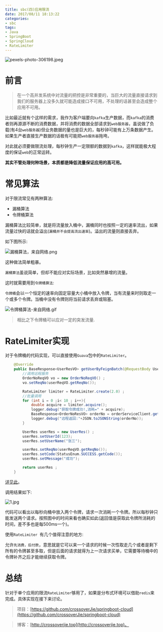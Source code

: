 ```yaml
---
title: sbc(四)应用限流
date: 2017/08/11 18:13:22    
categories: 
- sbc
tags: 
- Java
- SpringBoot
- SpringCloud
- RateLimiter
---
```


![pexels-photo-306198.jpeg](https://i.loli.net/2017/08/11/598c8c87529b1.jpeg)


# 前言

> 在一个高并发系统中对流量的把控是非常重要的，当巨大的流量直接请求到我们的服务器上没多久就可能造成接口不可用，不处理的话甚至会造成整个应用不可用。

比如最近就有个这样的需求，我作为客户端要向`kafka`生产数据，而`kafka`的消费者则再源源不断的消费数据，并将消费的数据全部请求到`web服务器`，虽说做了负载(有4台`web服务器`)但业务数据的量也是巨大的，每秒钟可能有上万条数据产生。如果生产者直接生产数据的话极有可能把`web服务器`拖垮。

对此就必须要做限流处理，每秒钟生产一定限额的数据到`kafka`，这样就能极大程度的保证`web`的正常运转。

**其实不管处理何种场景，本质都是降低流量保证应用的高可用。**


# 常见算法

对于限流常见有两种算法:

- 漏桶算法
- 令牌桶算法

漏桶算法比较简单，就是将流量放入桶中，漏桶同时也按照一定的速率流出，如果流量过快的话就会溢出(`漏桶并不会提高流出速率`)。溢出的流量则直接丢弃。

如下图所示:

![漏桶算法，来自网络.png](https://i.loli.net/2017/08/11/598c905caa8cb.png)

<!--more-->

这种做法简单粗暴。

`漏桶算法`虽说简单，但却不能应对实际场景，比如突然暴增的流量。

这时就需要用到`令牌桶算法`:

`令牌桶`会以一个恒定的速率向固定容量大小桶中放入令牌，当有流量来时则取走一个或多个令牌。当桶中没有令牌则将当前请求丢弃或阻塞。

![令牌桶算法-来自网络.gif](https://i.loli.net/2017/08/11/598c91f2a33af.gif)

> 相比之下令牌桶可以应对一定的突发流量.

# RateLimiter实现

对于令牌桶的代码实现，可以直接使用`Guava`包中的`RateLimiter`。

```java
    @Override
    public BaseResponse<UserResVO> getUserByFeignBatch(@RequestBody UserReqVO userReqVO) {
        //调用远程服务
        OrderNoReqVO vo = new OrderNoReqVO() ;
        vo.setReqNo(userReqVO.getReqNo());

        RateLimiter limiter = RateLimiter.create(2.0) ;
        //批量调用
        for (int i = 0 ;i< 10 ; i++){
            double acquire = limiter.acquire();
            logger.debug("获取令牌成功!,消耗=" + acquire);
            BaseResponse<OrderNoResVO> orderNo = orderServiceClient.getOrderNo(vo);
            logger.debug("远程返回:"+JSON.toJSONString(orderNo));
        }

        UserRes userRes = new UserRes() ;
        userRes.setUserId(123);
        userRes.setUserName("张三");

        userRes.setReqNo(userReqVO.getReqNo());
        userRes.setCode(StatusEnum.SUCCESS.getCode());
        userRes.setMessage("成功");

        return userRes ;
    }
```

[详见此](https://github.com/crossoverJie/springboot-cloud/blob/master/sbc-user/user/src/main/java/com/crossoverJie/sbcuser/controller/UserController.java#L82:L105)。

调用结果如下:

![1.jpg](https://i.loli.net/2017/08/11/598c960f8983f.jpg)

代码可以看出以每秒向桶中放入两个令牌，请求一次消耗一个令牌。所以每秒钟只能发送两个请求。按照图中的时间来看也确实如此(返回值是获取此令牌所消耗的时间，差不多也是每500ms一个)。

使用`RateLimiter `有几个值得注意的地方:

允许`先消费，后付款`，意思就是它可以来一个请求的时候一次性取走几个或者是剩下所有的令牌甚至多取，但是后面的请求就得为上一次请求买单，它需要等待桶中的令牌补齐之后才能继续获取令牌。

# 总结

针对于单个应用的限流`RateLimiter`够用了，如果是分布式环境可以借助`redis`来完成。具体实现在接下来讨论。

> 项目：[https://github.com/crossoverJie/springboot-cloud](https://github.com/crossoverJie/springboot-cloud)

> 博客：[http://crossoverjie.top](http://crossoverjie.top)。